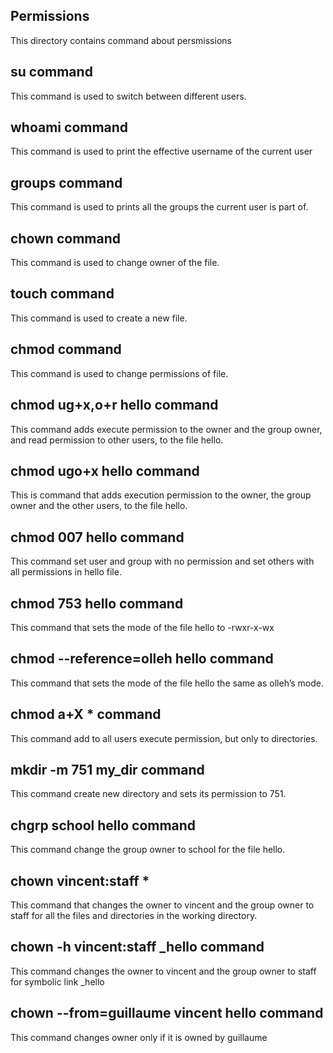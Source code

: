 ## Permissions
This directory contains command about persmissions
## su command
This command is used to switch between different users.
## whoami command
This command is used to print the effective username of the current user
## groups command
This command is used to prints all the groups the current user is part of.
## chown command
This command is used to change owner of the file.
## touch command
This command is used to create a new file.
## chmod command 
This command is used to change permissions of file.
## chmod ug+x,o+r hello command
This command adds execute permission to the owner and the group owner, and read permission to other users, to the file hello.
## chmod ugo+x hello command
This is command  that adds execution permission to the owner, the group owner and the other users, to the file hello.
## chmod 007 hello command
This command set user and group with no permission and set others with all permissions in hello file.
## chmod 753 hello command
This command that sets the mode of the file hello to -rwxr-x-wx
## chmod --reference=olleh hello command
This command that sets the mode of the file hello the same as olleh’s mode.
## chmod a+X * command
This command add to all users execute permission, but only to directories.
## mkdir -m 751 my_dir command
This command create new directory and sets its permission to 751.
## chgrp school hello command
This command change the group owner to school for the file hello.
## chown vincent:staff *
This command that changes the owner to vincent and the group owner to staff for all the files and directories in the working directory.
## chown -h vincent:staff _hello command
This command changes the owner to vincent and the group owner to staff for symbolic link _hello
## chown --from=guillaume vincent hello command
This command changes owner only if it is owned by guillaume
